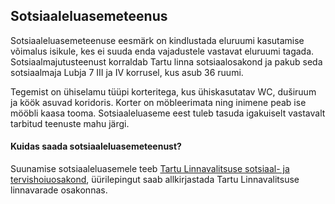 ## Sotsiaaleluasemeteenus
Sotsiaaleluasemeteenuse eesmärk on kindlustada eluruumi kasutamise võimalus isikule, kes ei suuda enda vajadustele vastavat eluruumi tagada.
Sotsiaalmajutusteenust korraldab Tartu linna sotsiaalosakond ja pakub seda sotsiaalmaja Lubja 7 III ja IV korrusel, kus asub 36 ruumi.

Tegemist on ühiselamu tüüpi korteritega, kus ühiskasutatav WC,
duširuum ja köök asuvad koridoris.
Korter on möbleerimata ning inimene peab ise mööbli kaasa tooma. Sotsiaaleluaseme
eest tuleb tasuda igakuiselt vastavalt tarbitud teenuste mahu järgi.

#### Kuidas saada sotsiaaleluasemeteenust?
Suunamise sotsiaaleluasemele teeb [Tartu Linnavalitsuse sotsiaal- ja
tervishoiuosakond](https://www.tartu.ee/et/sotsiaal-ja-tervishoiuosakond),
üürilepingut saab allkirjastada Tartu Linnavalitsuse linnavarade osakonnas.
